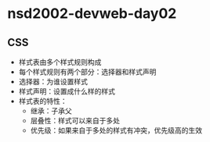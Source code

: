 # nsd2002-devweb-day02

## CSS

- 样式表由多个样式规则构成
- 每个样式规则有两个部分：选择器和样式声明
- 选择器：为谁设置样式
- 样式声明：设置成什么样的样式
- 样式表的特性：
  - 继承：子承父
  - 层叠性：样式可以来自于多处
  - 优先级：如果来自于多处的样式有冲突，优先级高的生效